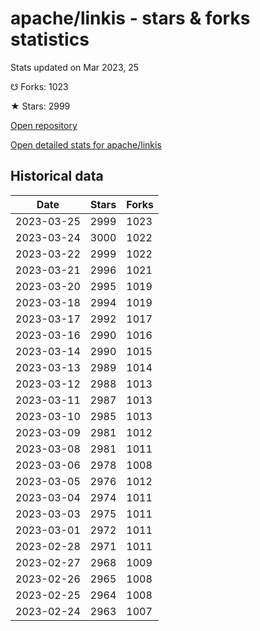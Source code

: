 # apache/linkis - stars & forks statistics

Stats updated on Mar 2023, 25

☋ Forks: 1023

★ Stars: 2999

[Open repository](https://github.com/apache/linkis)

[Open detailed stats for apache/linkis](https://reviewgithub.com/rep/apache/linkis)

## Historical data
| Date | Stars | Forks |
|------|-------|-------|
| 2023-03-25 | 2999 | 1023 | 
| 2023-03-24 | 3000 | 1022 | 
| 2023-03-22 | 2999 | 1022 | 
| 2023-03-21 | 2996 | 1021 | 
| 2023-03-20 | 2995 | 1019 | 
| 2023-03-18 | 2994 | 1019 | 
| 2023-03-17 | 2992 | 1017 | 
| 2023-03-16 | 2990 | 1016 | 
| 2023-03-14 | 2990 | 1015 | 
| 2023-03-13 | 2989 | 1014 | 
| 2023-03-12 | 2988 | 1013 | 
| 2023-03-11 | 2987 | 1013 | 
| 2023-03-10 | 2985 | 1013 | 
| 2023-03-09 | 2981 | 1012 | 
| 2023-03-08 | 2981 | 1011 | 
| 2023-03-06 | 2978 | 1008 | 
| 2023-03-05 | 2976 | 1012 | 
| 2023-03-04 | 2974 | 1011 | 
| 2023-03-03 | 2975 | 1011 | 
| 2023-03-01 | 2972 | 1011 | 
| 2023-02-28 | 2971 | 1011 | 
| 2023-02-27 | 2968 | 1009 | 
| 2023-02-26 | 2965 | 1008 | 
| 2023-02-25 | 2964 | 1008 | 
| 2023-02-24 | 2963 | 1007 | 

